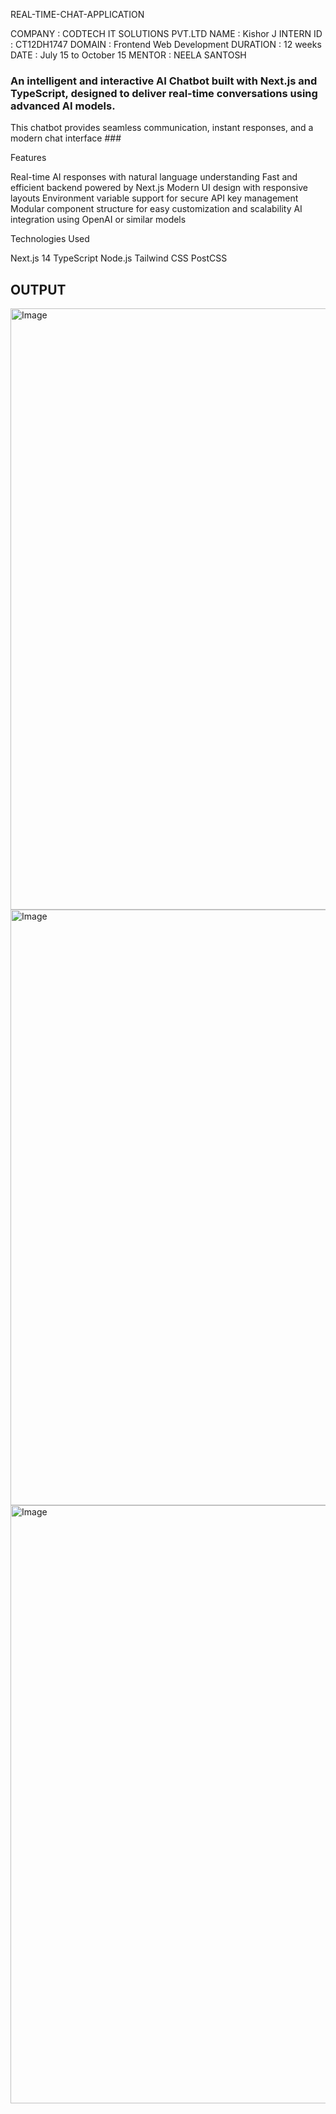 REAL-TIME-CHAT-APPLICATION

COMPANY  : CODTECH IT SOLUTIONS PVT.LTD 
NAME  : Kishor J
INTERN ID  : CT12DH1747
DOMAIN :  Frontend Web Development
DURATION : 12  weeks 
DATE  : July 15 to October 15
MENTOR : NEELA SANTOSH

### An intelligent and interactive AI Chatbot built with Next.js and TypeScript, designed to deliver real-time conversations using advanced AI models.
This chatbot provides seamless communication, instant responses, and a modern chat interface ###

 Features
 
Real-time AI responses with natural language understanding
Fast and efficient backend powered by Next.js
Modern UI design with responsive layouts
Environment variable support for secure API key management
Modular component structure for easy customization and scalability
AI integration using OpenAI or similar models

Technologies Used

Next.js 14
TypeScript 
Node.js
Tailwind CSS
PostCSS 

## OUTPUT ##
<img width="1412" height="962" alt="Image" src="https://github.com/user-attachments/assets/0dcf7fcb-e14f-491c-b54d-127714b91881" />
<img width="1895" height="953" alt="Image" src="https://github.com/user-attachments/assets/9c19b4b3-28de-4730-ac44-c8f0b7da7603" />
<img width="1889" height="957" alt="Image" src="https://github.com/user-attachments/assets/2eb92645-46a9-40ea-a7bb-e5c701f6b087" />

